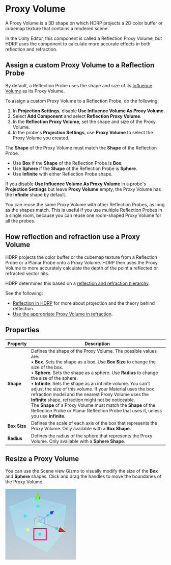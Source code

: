 # Proxy Volume

A Proxy Volume is a 3D shape on which HDRP projects a 2D color buffer or cubemap texture that contains a rendered scene. 

In the Unity Editor, this component is called a Reflection Proxy Volume, but HDRP uses the component to calculate more accurate effects in both reflection and refraction.

## Assign a custom Proxy Volume to a Reflection Probe

By default, a Reflection Probe uses the shape and size of its [Influence Volume](Reflection-Probe.md#influence-volume) as its Proxy Volume.

To assign a custom Proxy Volume to a Reflection Probe, do the following:

1. In **Projection Settings**, disable **Use Influence Volume As Proxy Volume**.
2. Select **Add Component** and select **Reflection Proxy Volume**.
3. In the **Reflection Proxy Volume**, set the shape and size of the Proxy Volume.
4. In the probe's **Projection Settings**, use **Proxy Volume** to select the Proxy Volume you created.

The **Shape** of the Proxy Volume must match the **Shape** of the Reflection Probe.

- Use **Box** if the **Shape** of the Reflection Probe is **Box**.
- Use **Sphere** if the **Shape** of the Reflection Probe is **Sphere**.
- Use **Infinite** with either Reflection Probe shape.

If you disable **Use Influence Volume As Proxy Volume** in a probe's **Projection Settings** but leave **Proxy Volume** empty, the Proxy Volume has the **Infinite** shape by default.

You can reuse the same Proxy Volume with other Reflection Probes, as long as the shapes match. This is useful if you use multiple Reflection Probes in a single room, because you can reuse one room-shaped Proxy Volume for all the probes.

## How reflection and refraction use a Proxy Volume 

HDRP projects the color buffer or the cubemap texture from a Reflection Probe or a Planar Probe onto a Proxy Volume. HDRP then uses the Proxy Volume to more accurately calculate the depth of the point a reflected or refracted vector hits. 

HDRP determines this based on a [reflection and refraction hierarchy](reflection-refraction-hierarchy.md).

See the following:

- [Reflection in HDRP](Reflection-in-HDRP.md) for more about projection and the theory behind reflection.
- [Use the appropriate Proxy Volume in refraction](refraction-use.md#use-proxy-volume).

## Properties
| **Property** | **Description**                                              |
| ------------ | ------------------------------------------------------------ |
| **Shape** | Defines the shape of the Proxy Volume. The possible values are:<br/>&#8226; **Box**. Sets the shape as a box. Use **Box Size** to change the size of the box.<br/>&#8226; **Sphere**. Sets the shape as a sphere. Use **Radius** to change the size of the sphere.<br/>&#8226; **Infinite**. Sets the shape as an infinite volume. You can't adjust the size of this volume. If your Material uses the box refraction model and the nearest Proxy Volume uses the **Infinite** shape, refraction might not be noticeable.<br/>The **Shape** of a Proxy Volume must match the **Shape** of the Reflection Probe or Planar Reflection Probe that uses it, unless you use **Infinite**.
| **Box Size** | Defines the scale of each axis of the box that represents the Proxy Volume. Only available with a **Box Shape**. |
| **Radius**   | Defines the radius of the sphere that represents the Proxy Volume. Only available with a **Sphere Shape**. |

## Resize a Proxy Volume

You can use the Scene view Gizmo to visually modify the size of the **Box** and **Sphere** shapes. Click and drag the handles to move the boundaries of the Proxy Volume.

![](Images/ReflectionProxyVolume2-gizmo.png)<br/>

